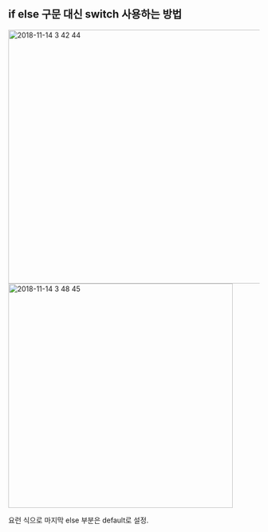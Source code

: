 ## if else 구문 대신 switch 사용하는 방법

<img width="509" alt="2018-11-14 3 42 44" src="https://user-images.githubusercontent.com/39458555/48464909-7a1d3000-e824-11e8-899d-642c53888b5c.png">

<img width="450" alt="2018-11-14 3 48 45" src="https://user-images.githubusercontent.com/39458555/48465023-d41df580-e824-11e8-946d-33697cfa2035.png">

요런 식으로 마지막 else 부분은 default로 설정.